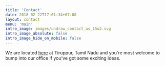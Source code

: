 ```yaml
---
title: 'Contact'
date: 2018-02-22T17:01:34+07:00
layout: contact
menu: 'main'
intro_image: images/undraw_contact_us_15o2.svg
intro_image_absolute: false
intro_image_hide_on_mobile: false
---
```


We are located [here](https://g.page/aerele) at Tiruppur, Tamil Nadu and you're most welcome to bump into our office if you've got some exciting ideas.